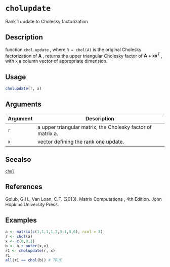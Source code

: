 # `cholupdate`

Rank 1 update to Cholesky factorization


## Description

function `chol.update` , where `R = chol(A)` is the original Cholesky
 factorization of $\mathbf{A}$ , returns the upper triangular Cholesky factor of
  $\mathbf{A} + \mathbf{xx}^T$ , with `x` a column vector of appropriate dimension.


## Usage

```r
cholupdate(r, x)
```


## Arguments

Argument      |Description
------------- |----------------
`r`     |     a upper triangular matrix, the Cholesky factor of matrix a.
`x`     |     vector defining the rank one update.


## Seealso

[`chol`](#chol)


## References

Golub, G.H., Van Loan, C.F. (2013).
  Matrix Computations , 4th Edition.
 John Hopkins University Press.


## Examples

```r
a <- matrix(c(1,1,1,1,2,3,1,3,6), ncol = 3)
r <- chol(a)
x <- c(0,0,1)
b <- a + outer(x,x)
r1 <- cholupdate(r, x)
r1
all(r1 == chol(b)) # TRUE
```



